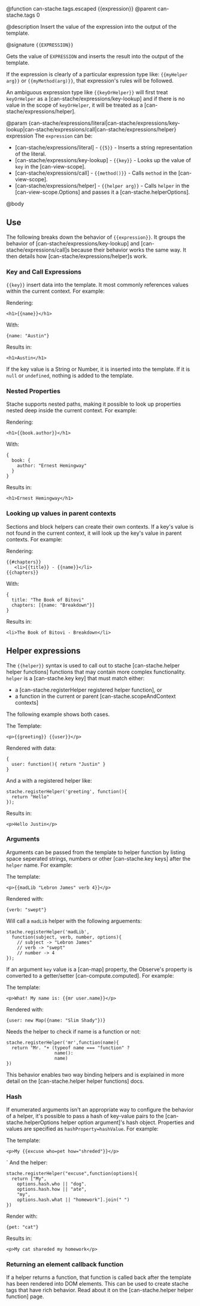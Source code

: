 @function can-stache.tags.escaped {{expression}}
@parent can-stache.tags 0

@description Insert the value of the expression into the
output of the template.

@signature `{{EXPRESSION}}`

Gets the value of `EXPRESSION` and inserts the result into the output of the
template.

If the expression is clearly of a particular expression type like: `{{myHelper arg}}` or
`{{myMethod(arg)}}`, that expression's rules will be followed.

An ambiguous expression type like `{{keyOrHelper}}` will first treat `keyOrHelper`
as a [can-stache/expressions/key-lookup] and if there is no value in the scope of
`keyOrHelper`, it will be treated as a [can-stache/expressions/helper].



  @param {can-stache/expressions/literal|can-stache/expressions/key-lookup|can-stache/expressions/call|can-stache/expressions/helper} expression The `expression` can be:

   - [can-stache/expressions/literal] - `{{5}}` - Inserts a string representation of the literal.
   - [can-stache/expressions/key-lookup] - `{{key}}` - Looks up the value of `key` in the [can-view-scope].
   - [can-stache/expressions/call] - `{{method()}}` - Calls `method` in the [can-view-scope].
   - [can-stache/expressions/helper] - `{{helper arg}}` - Calls `helper` in the [can-view-scope.Options] and passes it a [can-stache.helperOptions].



@body


## Use

The following breaks down the behavior of `{{expression}}`.  It groups
the behavior of [can-stache/expressions/key-lookup] and [can-stache/expressions/call]s
because their behavior works the same way.  It then details how [can-stache/expressions/helper]s
work.

### Key and Call Expressions

`{{key}}` insert data into the template. It most commonly references
values within the current context. For example:

Rendering:

    <h1>{{name}}</h1>

With:

    {name: "Austin"}

Results in:

    <h1>Austin</h1>

If the key value is a String or Number, it is inserted into the template.
If it is `null` or `undefined`, nothing is added to the template.


### Nested Properties

Stache supports nested paths, making it possible to
look up properties nested deep inside the current context. For example:

Rendering:

    <h1>{{book.author}}</h1>

With:

    {
      book: {
        author: "Ernest Hemingway"
      }
    }

Results in:

    <h1>Ernest Hemingway</h1>

### Looking up values in parent contexts

Sections and block helpers can create their own contexts. If a key's value
is not found in the current context, it will look up the key's value
in parent contexts. For example:

Rendering:

    {{#chapters}}
       <li>{{title}} - {{name}}</li>
    {{chapters}}

With:

    {
      title: "The Book of Bitovi"
      chapters: [{name: "Breakdown"}]
    }

Results in:

    <li>The Book of Bitovi - Breakdown</li>

## Helper expressions

The `{{helper}}` syntax is used to call out to stache [can-stache.helper helper functions] functions
that may contain more complex functionality. `helper` is a [can-stache.key key] that must match either:

 - a [can-stache.registerHelper registered helper function], or
 - a function in the current or parent [can-stache.scopeAndContext contexts]

The following example shows both cases.

The Template:

    <p>{{greeting}} {{user}}</p>

Rendered with data:

    {
      user: function(){ return "Justin" }
    }

And a with a registered helper like:

    stache.registerHelper('greeting', function(){
      return "Hello"
    });

Results in:

    <p>Hello Justin</p>

### Arguments

Arguments can be passed from the template to helper function by
listing space seperated strings, numbers or other [can-stache.key keys] after the
`helper` name.  For example:

The template:

    <p>{{madLib "Lebron James" verb 4}}</p>

Rendered with:

    {verb: "swept"}

Will call a `madLib` helper with the following arguements:

    stache.registerHelper('madLib',
      function(subject, verb, number, options){
        // subject -> "Lebron James"
        // verb -> "swept"
        // number -> 4
    });

If an argument `key` value is a [can-map] property, the Observe's
property is converted to a getter/setter [can-compute.computed]. For example:

The template:

    <p>What! My name is: {{mr user.name}}</p>

Rendered with:

    {user: new Map({name: "Slim Shady"})}

Needs the helper to check if name is a function or not:

    stache.registerHelper('mr',function(name){
      return "Mr. "+ (typeof name === "function" ?
                      name():
                      name)
    })

This behavior enables two way binding helpers and is explained in more detail
on the [can-stache.helper helper functions] docs.

### Hash

If enumerated arguments isn't an appropriate way to configure the behavior
of a helper, it's possible to pass a hash of key-value pairs to the
[can-stache.helperOptions helper option argument]'s
hash object.  Properties and values are specified
as `hashProperty=hashValue`.  For example:

The template:

    <p>My {{excuse who=pet how="shreded"}}</p>
`
And the helper:

    stache.registerHelper("excuse",function(options){
      return ["My",
        options.hash.who || "dog".
        options.hash.how || "ate",
        "my",
        options.hash.what || "homework"].join(" ")
    })

Render with:

    {pet: "cat"}

Results in:

    <p>My cat shareded my homework</p>

### Returning an element callback function

If a helper returns a function, that function is called back after
the template has been rendered into DOM elements. This can
be used to create stache tags that have rich behavior. Read about it
on the [can-stache.helper helper function] page.
